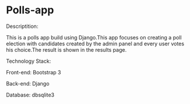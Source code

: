 # Polls-app

Descriptition:
    
This is a polls app build using Django.This app focuses on creating a poll election with candidates created by the admin panel and every user votes his choice.The result is shown in the results page.
   
Technology Stack:

Front-end: Bootstrap 3

Back-end: Django

Database: dbsqlite3
